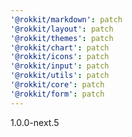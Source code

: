```yaml
---
'@rokkit/markdown': patch
'@rokkit/layout': patch
'@rokkit/themes': patch
'@rokkit/chart': patch
'@rokkit/icons': patch
'@rokkit/input': patch
'@rokkit/utils': patch
'@rokkit/core': patch
'@rokkit/form': patch
---
```


1.0.0-next.5
